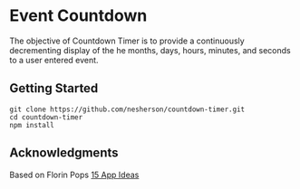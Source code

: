 # Event Countdown

The objective of Countdown Timer is to provide a continuously decrementing display of the he months, days, hours, minutes, and seconds to a user entered event.

## Getting Started

```
git clone https://github.com/nesherson/countdown-timer.git
cd countdown-timer
npm install

```

## Acknowledgments

Based on Florin Pops [15 App Ideas](https://blog.bitsrc.io/15-app-ideas-to-build-and-level-up-your-coding-skills-28612c72a3b1)
